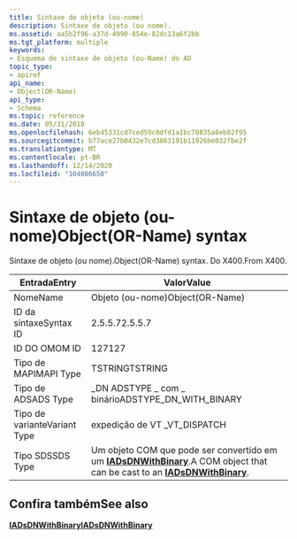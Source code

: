 ```yaml
---
title: Sintaxe de objeto (ou-nome)
description: Sintaxe de objeto (ou nome).
ms.assetid: aa5b2f96-a37d-4990-854e-82dc13a6f2bb
ms.tgt_platform: multiple
keywords:
- Esquema de sintaxe de objeto (ou-Name) do AD
topic_type:
- apiref
api_name:
- Object(OR-Name)
api_type:
- Schema
ms.topic: reference
ms.date: 05/31/2018
ms.openlocfilehash: 6eb45331cd7ced59c0dfd1a1bc70835a8eb82f95
ms.sourcegitcommit: b77ace27b0432e7cd3863191b11926be032fbe2f
ms.translationtype: MT
ms.contentlocale: pt-BR
ms.lasthandoff: 12/14/2020
ms.locfileid: "104086650"
---
```

# <a name="objector-name-syntax"></a><span data-ttu-id="a3c15-104">Sintaxe de objeto (ou-nome)</span><span class="sxs-lookup"><span data-stu-id="a3c15-104">Object(OR-Name) syntax</span></span>

<span data-ttu-id="a3c15-105">Sintaxe de objeto (ou nome).</span><span class="sxs-lookup"><span data-stu-id="a3c15-105">Object(OR-Name) syntax.</span></span> <span data-ttu-id="a3c15-106">Do X400.</span><span class="sxs-lookup"><span data-stu-id="a3c15-106">From X400.</span></span>



| <span data-ttu-id="a3c15-107">Entrada</span><span class="sxs-lookup"><span data-stu-id="a3c15-107">Entry</span></span> | <span data-ttu-id="a3c15-108">Valor</span><span class="sxs-lookup"><span data-stu-id="a3c15-108">Value</span></span> |
|--------------|------------------------------------------------------------------------------------|
| <span data-ttu-id="a3c15-109">Nome</span><span class="sxs-lookup"><span data-stu-id="a3c15-109">Name</span></span>         | <span data-ttu-id="a3c15-110">Objeto (ou-nome)</span><span class="sxs-lookup"><span data-stu-id="a3c15-110">Object(OR-Name)</span></span>                                                                    |
| <span data-ttu-id="a3c15-111">ID da sintaxe</span><span class="sxs-lookup"><span data-stu-id="a3c15-111">Syntax ID</span></span>    | <span data-ttu-id="a3c15-112">2.5.5.7</span><span class="sxs-lookup"><span data-stu-id="a3c15-112">2.5.5.7</span></span>                                                                            |
| <span data-ttu-id="a3c15-113">ID DO OM</span><span class="sxs-lookup"><span data-stu-id="a3c15-113">OM ID</span></span>        | <span data-ttu-id="a3c15-114">127</span><span class="sxs-lookup"><span data-stu-id="a3c15-114">127</span></span>                                                                                |
| <span data-ttu-id="a3c15-115">Tipo de MAPI</span><span class="sxs-lookup"><span data-stu-id="a3c15-115">MAPI Type</span></span>    | <span data-ttu-id="a3c15-116">TSTRING</span><span class="sxs-lookup"><span data-stu-id="a3c15-116">TSTRING</span></span>                                                                            |
| <span data-ttu-id="a3c15-117">Tipo de ADS</span><span class="sxs-lookup"><span data-stu-id="a3c15-117">ADS Type</span></span>     | <span data-ttu-id="a3c15-118">\_DN ADSTYPE \_ com \_ binário</span><span class="sxs-lookup"><span data-stu-id="a3c15-118">ADSTYPE\_DN\_WITH\_BINARY</span></span>                                                          |
| <span data-ttu-id="a3c15-119">Tipo de variante</span><span class="sxs-lookup"><span data-stu-id="a3c15-119">Variant Type</span></span> | <span data-ttu-id="a3c15-120">expedição de VT \_</span><span class="sxs-lookup"><span data-stu-id="a3c15-120">VT\_DISPATCH</span></span>                                                                       |
| <span data-ttu-id="a3c15-121">Tipo SDS</span><span class="sxs-lookup"><span data-stu-id="a3c15-121">SDS Type</span></span>     | <span data-ttu-id="a3c15-122">Um objeto COM que pode ser convertido em um [**IADsDNWithBinary**](/windows/desktop/api/iads/nn-iads-iadsdnwithbinary).</span><span class="sxs-lookup"><span data-stu-id="a3c15-122">A COM object that can be cast to an [**IADsDNWithBinary**](/windows/desktop/api/iads/nn-iads-iadsdnwithbinary).</span></span> |



## <a name="see-also"></a><span data-ttu-id="a3c15-123">Confira também</span><span class="sxs-lookup"><span data-stu-id="a3c15-123">See also</span></span>

<dl> <dt>

[<span data-ttu-id="a3c15-124">**IADsDNWithBinary**</span><span class="sxs-lookup"><span data-stu-id="a3c15-124">**IADsDNWithBinary**</span></span>](/windows/desktop/api/iads/nn-iads-iadsdnwithbinary)
</dt> </dl>

 

 
